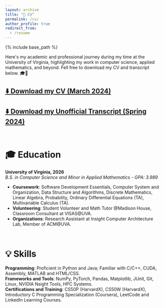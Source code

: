 ```yaml
---
layout: archive
title: "📄 CV"
permalink: /cv/
author_profile: true
redirect_from:
  - /resume
---
```


{% include base_path %}

Here's my academic and professional journey during my time at the University of Virginia, highlighting my work in computer science, applied mathematics, and beyond. Fell free to download my CV and transcript below. 🎓💼  

## [⬇️ Download my CV (March 2024)](https://drive.google.com/file/d/1FrC88UmS6rIDo5WuCAxgZK3qWxzOQfuw/view?usp=sharing)

## [⬇️ Download my Unofficial Transcript (Spring 2024)](https://drive.google.com/file/d/1uVPoSy6UIb9WsYwLurv9nWmaTtWxeCo8/view?usp=sharing)

<br>

🎓 Education
======
**University of Virginia, 2026**  
_B.S. in Computer Science and Minor in Applied Mathematics - GPA: 3.989_
- **Coursework**: Software Development Essentials, Computer System and Organization, Data Structure and Algorithms, Discrete Mathematics, Linear Algebra, Probability, Ordinary Differential Equations (TA), Multivariable Calculus (TA).  
- **Volunteering**: Student Volunteer and Math Tutor @Madison House, Classroom Consultant at VISAS@UVA.  
- **Organizations**: Research Assistant at Insight Computer Architecture Lab, Member of ACM@UVA.

<br>

💡 Skills
======
**Programming**: Proficient in Python and Java; Familiar with C/C++, CUDA, Assembly, MATLAB and HTML/CSS.  
**Frameworks and Tools**: NumPy, PyTorch, Pandas, Matplotlib, JUnit, Git, Linux, NVIDIA Nsight Tools, HPC Systems.  
**Certifications and Training**: CS50P (HarvardX), CS50W (HarvardX), Introductory C Programming Specialization (Coursera), LeetCode and LinkedIn Learning Courses.
